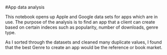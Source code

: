 #App data analysis

This notebook opens up Apple and Google data sets for apps which are in use. The purpose of the analysis is to find an app that a client can create based on certain indeces such as popularity, number of downloads, genre type. 

As I sorted through the datasets and cleaned many duplicate values, I found that the best Genre to create an app would be the reference or book market. 
